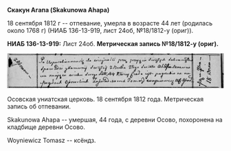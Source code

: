 **Скакун Агапа (Skakunowa Ahapa)**

18 сентября 1812 г -- отпевание, умерла в возрасте 44 лет (родилась
около 1768 г) (НИАБ 136-13-919, лист 24об, №18/1812-у (ориг)).

**НИАБ 136-13-919:** Лист 24об. **Метрическая запись №18/1812-у
(ориг).**

![](./media/723498bf708fd5604090d348d193d1cad21e0d15.png)

Осовская униатская церковь. 18 сентября 1812 года. Метрическая запись об
отпевании.

Skakunowa Ahapa -- умершая, 44 года, с деревни Осово, похоронена на
кладбище деревни Осово.

Woyniewicz Tomasz -- ксёндз.
